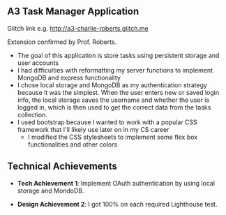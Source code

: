 ## A3 Task Manager Application

Glitch link e.g. http://a3-charlie-roberts.glitch.me

Extension confirmed by Prof. Roberts.

- The goal of this application is store tasks using persistent storage and user accounts
- I had difficulties with reformatting my server functions to implement MongoDB and express functionality
- I chose local storage and MongoDB as my authentication strategy because it was the simplest. When the user enters new or saved login info, the local storage saves the username and whether the user is logged in, which is then used to get the correct data from the tasks collection.
- I used bootstrap because I wanted to work with a popular CSS framework that I'll likely use later on in my CS career
  - I modified the CSS stylesheets to implement some flex box functionalities and other colors

## Technical Achievements

- **Tech Achievement 1**: Implement OAuth authentication by using local storage and MondoDB.

- **Design Achievement 2**: I got 100% on each required Lighthouse test.

